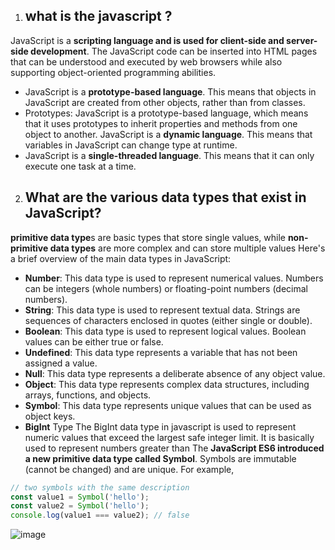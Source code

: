 1) ## what is the javascript ?
JavaScript is a **scripting language and is used for client-side and server-side development**. The JavaScript code can be inserted into HTML pages that can be understood and executed by web browsers while also supporting object-oriented programming abilities.
-  JavaScript is a **prototype-based language**. This means that objects in JavaScript are created from other objects, rather than from classes.
-  Prototypes: JavaScript is a prototype-based language, which means that it uses prototypes to inherit properties and methods from one object to another.
  JavaScript is a **dynamic language**. This means that variables in JavaScript can change type at runtime.
- JavaScript is a **single-threaded language**. This means that it can only execute one task at a time.
2) ##  What are the various data types that exist in JavaScript?
**primitive data type**s are basic types that store single values, while **non-primitive data types** are more complex and can store multiple values
Here's a brief overview of the main data types in JavaScript:
- **Number**: This data type is used to represent numerical values. Numbers can be integers (whole numbers) or floating-point numbers (decimal numbers).
- **String**: This data type is used to represent textual data. Strings are sequences of characters enclosed in quotes (either single or double).
- **Boolean**: This data type is used to represent logical values. Boolean values can be either true or false.
- **Undefined**: This data type represents a variable that has not been assigned a value.
- **Null**: This data type represents a deliberate absence of any object value.
- **Object**: This data type represents complex data structures, including arrays, functions, and objects.
- **Symbol**: This data type represents unique values that can be used as object keys.
-  **BigInt** Type
   The BigInt data type in javascript is used to represent numeric values that exceed the largest safe integer limit. It is basically used to represent 
     numbers greater than 
The **JavaScript ES6 introduced a new primitive data type called Symbol**. Symbols are immutable (cannot be changed) and are unique. For example,
```javascript
// two symbols with the same description
const value1 = Symbol('hello');
const value2 = Symbol('hello');
console.log(value1 === value2); // false
```
![image](https://github.com/user-attachments/assets/2777c9e5-9e80-42c4-aeec-68c228ec110b)

